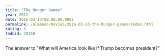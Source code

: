 ```yaml
---
title: "The Hunger Games"
year: 2012
date: 2016-03-13T00:00:00.000Z
permalink: /almanac/movies/2016-03-13-the-hunger-games/index.html
rating: 3
tmdbid: 70160
---
```


The answer to "What will America look like if Trump becomes president?"

